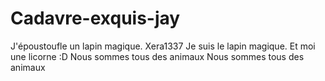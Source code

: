 # Cadavre-exquis-jay
J'époustoufle un lapin magique.
Xera1337
Je suis le lapin magique.
Et moi une licorne :D
Nous sommes tous des animaux
Nous sommes tous des animaux 
